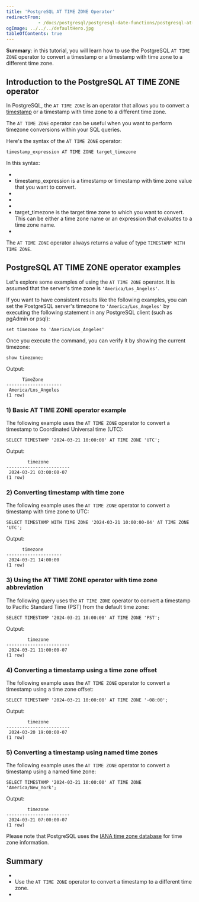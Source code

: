 ```yaml
---
title: 'PostgreSQL AT TIME ZONE Operator'
redirectFrom: 
            - /docs/postgresql/postgresql-date-functions/postgresql-at-time-zone/
ogImage: ../../../defaultHero.jpg
tableOfContents: true
---
```



**Summary**: in this tutorial, you will learn how to use the PostgreSQL `AT TIME ZONE` operator to convert a timestamp or a timestamp with time zone to a different time zone.





## Introduction to the PostgreSQL AT TIME ZONE operator





In PostgreSQL, the `AT TIME ZONE` is an operator that allows you to convert a [timestamp](/docs/postgresql/postgresql-timestamp) or a timestamp with time zone to a different time zone.





The `AT TIME ZONE` operator can be useful when you want to perform timezone conversions within your SQL queries.





Here's the syntax of the `AT TIME ZONE` operator:





```
timestamp_expression AT TIME ZONE target_timezone
```





In this syntax:





- 
- timestamp_expression is a timestamp or timestamp with time zone value that you want to convert.
- 
-
- 
- target_timezone is the target time zone to which you want to convert. This can be either a time zone name or an expression that evaluates to a time zone name.
- 





The `AT TIME ZONE` operator always returns a value of type `TIMESTAMP WITH TIME ZONE`.





## PostgreSQL AT TIME ZONE operator examples





Let's explore some examples of using the `AT TIME ZONE` operator. It is assumed that the server's time zone is `'America/Los_Angeles'`.





If you want to have consistent results like the following examples, you can set the PostgreSQL server's timezone to `'America/Los_Angeles'` by executing the following statement in any PostgreSQL client (such as pgAdmin or psql):





```
set timezone to 'America/Los_Angeles'
```





Once you execute the command, you can verify it by showing the current timezone:





```
show timezone;
```





Output:





```
      TimeZone
---------------------
 America/Los_Angeles
(1 row)
```





### 1) Basic AT TIME ZONE operator example





The following example uses the `AT TIME ZONE` operator to convert a timestamp to Coordinated Universal time (UTC):





```
SELECT TIMESTAMP '2024-03-21 10:00:00' AT TIME ZONE 'UTC';
```





Output:





```
        timezone
------------------------
 2024-03-21 03:00:00-07
(1 row)
```





### 2) Converting timestamp with time zone





The following example uses the `AT TIME ZONE` operator to convert a timestamp with time zone to UTC:





```
SELECT TIMESTAMP WITH TIME ZONE '2024-03-21 10:00:00-04' AT TIME ZONE 'UTC';
```





Output:





```
      timezone
---------------------
 2024-03-21 14:00:00
(1 row)
```





### 3) Using the AT TIME ZONE operator with time zone abbreviation





The following query uses the `AT TIME ZONE` operator to convert a timestamp to Pacific Standard Time (PST) from the default time zone:





```
SELECT TIMESTAMP '2024-03-21 10:00:00' AT TIME ZONE 'PST';
```





Output:





```
        timezone
------------------------
 2024-03-21 11:00:00-07
(1 row)
```





### 4) Converting a timestamp using a time zone offset





The following example uses the `AT TIME ZONE` operator to convert a timestamp using a time zone offset:





```
SELECT TIMESTAMP '2024-03-21 10:00:00' AT TIME ZONE '-08:00';
```





Output:





```
        timezone
------------------------
 2024-03-20 19:00:00-07
(1 row)
```





### 5) Converting a timestamp using named time zones





The following example uses the `AT TIME ZONE` operator to convert a timestamp using a named time zone:





```
SELECT TIMESTAMP '2024-03-21 10:00:00' AT TIME ZONE 'America/New_York';
```





Output:





```
        timezone
------------------------
 2024-03-21 07:00:00-07
(1 row)
```





Please note that PostgreSQL uses the [IANA time zone database](https://en.wikipedia.org/wiki/List_of_tz_database_time_zones) for time zone information.





## Summary





- 
- Use the `AT TIME ZONE` operator to convert a timestamp to a different time zone.
- 


